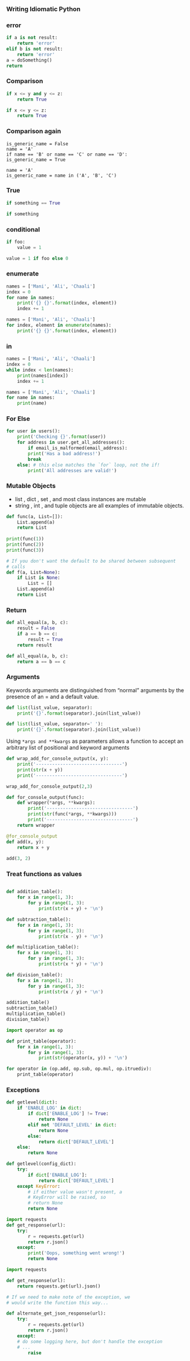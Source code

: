 ### Writing Idiomatic Python

### error
```python
if a is not result:
    return 'error'
elif b is not result:
    return 'error'
a = doSomething()
return
```
### Comparison 

```python
if x <= y and y <= z:
    return True
```
```python
if x <= y <= z:
    return True
```

### Comparison again
```
is_generic_name = False
name = 'A'
if name == 'B' or name == 'C' or name == 'D':
is_generic_name = True
```
```
name = 'A'
is_generic_name = name in ('A', 'B', 'C')
```

### True

```python
if something == True
```
```python
if something
```

### conditional

```python
if foo:
    value = 1
```
```python
value = 1 if foo else 0
```

### enumerate

```python
names = ['Mani', 'Ali', 'Chaali']
index = 0
for name in names:
    print('{} {}'.format(index, element))
    index += 1
```
```python
names = ['Mani', 'Ali', 'Chaali']
for index, element in enumerate(names):
    print('{} {}'.format(index, element))
```

### in

```python
names = ['Mani', 'Ali', 'Chaali']
index = 0
while index < len(names):
    print(names[index])
    index += 1
```
```python
names = ['Mani', 'Ali', 'Chaali']
for name in names:
    print(name)
```

### For Else

```python
for user in users():
    print('Checking {}'.format(user))
    for address in user.get_all_addresses():
        if email_is_malformed(email_address):
        print('Has a bad address!')
        break
    else: # this else matches the `for` loop, not the if!
        print('All addresses are valid!')
```

### Mutable Objects

- list , dict , set , and most class instances are mutable
- string , int , and tuple objects are all examples of immutable objects.

```python
def func(a, List=[]):
    List.append(a)
    return List
    
print(func(1))
print(func(2))
print(func(3))
```
```python
# If you don't want the default to be shared between subsequent
# calls
def f(a, List=None):
    if List is None:
        List = []
    List.append(a)
    return List
```

### Return

```python
def all_equal(a, b, c):
    result = False
    if a == b == c:
        result = True
    return result
```
```python
def all_equal(a, b, c):
    return a == b == c
```

### Arguments
Keywords arguments are distinguished from “normal” arguments by the presence of an = and a default value.

```python
def list(list_value, separator):
    print('{}'.format(separator).join(list_value))
```
```python
def list(list_value, separator=' '):
    print('{}'.format(separator).join(list_value))
```
Using `*args and **kwargs` as parameters allows a function to accept an arbitrary list of positional and keyword arguments

```python
def wrap_add_for_console_output(x, y):
    print('--------------------------------')
    print(str(x + y))
    print('--------------------------------')

wrap_add_for_console_output(2,3)
```
```python
def for_console_output(func):
    def wrapper(*args, **kwargs):
        print('--------------------------------')
        print(str(func(*args, **kwargs)))
        print('--------------------------------')
    return wrapper

@for_console_output
def add(x, y):
    return x + y
    
add(3, 2)
```

### Treat functions as values

```python

def addition_table():
    for x in range(1, 3):
        for y in range(1, 3):
            print(str(x + y) + '\n')

def subtraction_table():
    for x in range(1, 3):
        for y in range(1, 3):
            print(str(x - y) + '\n')

def multiplication_table():
    for x in range(1, 3):
        for y in range(1, 3):
            print(str(x * y) + '\n')

def division_table():
    for x in range(1, 3):
        for y in range(1, 3):
            print(str(x / y) + '\n')

addition_table()
subtraction_table()
multiplication_table()
division_table()
```

```python
import operator as op

def print_table(operator):
    for x in range(1, 3):
        for y in range(1, 3):
            print(str(operator(x, y)) + '\n')

for operator in (op.add, op.sub, op.mul, op.itruediv):
    print_table(operator)
```

### Exceptions

```python
def getlevel(dict):
    if 'ENABLE_LOG' in dict:
        if dict['ENABLE_LOG'] != True:
            return None
        elif not 'DEFAULT_LEVEL' in dict:
            return None
        else:
            return dict['DEFAULT_LEVEL']
    else:
        return None
```
```python
def getlevel(config_dict):
    try:
        if dict['ENABLE_LOG']:
            return dict['DEFAULT_LEVEL']
    except KeyError:
        # if either value wasn't present, a
        # KeyError will be raised, so
        # return None
        return None
```
```python
import requests
def get_response(url):
    try:
        r = requests.get(url)
        return r.json()
    except:
        print('Oops, something went wrong!')
        return None
```
```python
import requests

def get_response(url):
    return requests.get(url).json()

# If we need to make note of the exception, we
# would write the function this way...

def alternate_get_json_response(url):
    try:
        r = requests.get(url)
        return r.json()
    except:
    # do some logging here, but don't handle the exception
    # ...
        raise
```
